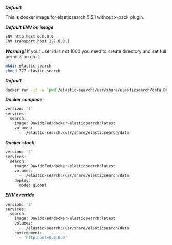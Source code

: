 ***Default***

This is docker image for elasticsearch 5.5.1 without x-pack plugin.


***Default ENV on image***
```bash
ENV http.host 0.0.0.0
ENV transport.host 127.0.0.1
```

***Warning!***
If your user id is not 1000 you need to create directory and set full permission on it.

```bash
mkdir elastic-search
chmod 777 elastic-search
```

***Default*** 

```bash
docker run -it -v `pwd`/elastic-search:/usr/share/elasticsearch/data DawidoFed/docker-elasticsearch:latest
```

***Docker compose***

```bash
version: '1'
services:
  search:
    image: DawidoFed/docker-elasticsearch:latest
    volumes:
      - ./elastic-search:/usr/share/elasticsearch/data
```

***Docker stack***

```bash
version: '3'
services:
  search:
    image: DawidoFed/docker-elasticsearch:latest
    volumes:
      - ./elastic-search:/usr/share/elasticsearch/data
    deploy:
      mode: global
```

***ENV override***

```bash
version: '2'
services:
  search:
    image: DawidoFed/docker-elasticsearch:latest
    volumes:
      - ./elastic-search:/usr/share/elasticsearch/data
    environment:
      - "http.host=0.0.0.0"
```